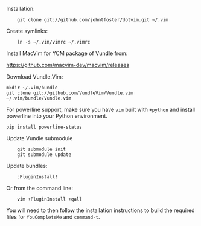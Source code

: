 Installation:

````
    git clone git://github.com/johntfoster/dotvim.git ~/.vim
````

Create symlinks:

````
    ln -s ~/.vim/vimrc ~/.vimrc
````

Install MacVim for YCM package of Vundle from:

https://github.com/macvim-dev/macvim/releases

Download Vundle.Vim: 

````
mkdir ~/.vim/bundle
git clone git://github.com/VundleVim/Vundle.vim ~/.vim/bundle/Vundle.vim
````

For powerline support, make sure you have `vim` built with `+python` and install
powerline into your Python environment.

````
pip install powerline-status
````


Update Vundle submodule

````
    git submodule init
    git submodule update
````

Update bundles:

````
    :PluginInstall!
````

Or from the command line:

````
    vim +PluginInstall +qall
````

You will need to then follow the installation instructions to build the required
files for `YouCompleteMe` and `command-t`.
